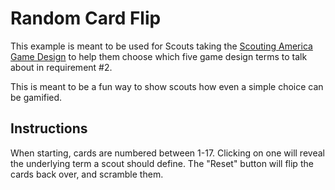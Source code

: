 # Random Card Flip

This example is meant to be used for Scouts taking the [Scouting America](https://www.scouting.org/) [Game Design](https://www.scouting.org/merit-badges/game-design/) to help them choose which five game design terms to talk about in requirement #2.

This is meant to be a fun way to show scouts how even a simple choice can be gamified.

## Instructions

When starting, cards are numbered between 1-17.  Clicking on one will reveal the underlying term a scout should define.  The "Reset" button will flip the cards back over, and scramble them.
